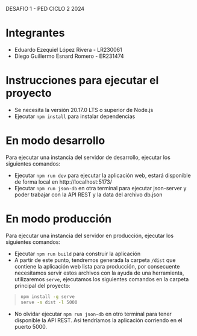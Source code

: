DESAFIO 1 - PED CICLO 2 2024

# Integrantes

- Eduardo Ezequiel López Rivera - LR230061
- Diego Guillermo Esnard Romero - ER231474

# Instrucciones para ejecutar el proyecto

- Se necesita la versión 20.17.0 LTS o superior de Node.js
- Ejecutar `npm install` para instalar dependencias

# En modo desarrollo

Para ejecutar una instancia del servidor de desarrollo, ejecutar los siguientes comandos:

- Ejecutar `npm run dev` para ejecutar la aplicación web, estará disponible de forma local en http://localhost:5173/
- Ejecutar `npm run json-db` en otra terminal para ejecutar json-server y poder trabajar con la API REST y la data del archivo db.json

# En modo producción

Para ejecutar una instancia del servidor en producción, ejecutar los siguientes comandos:

- Ejecutar `npm run build` para construir la aplicación
- A partir de este punto, tendremos generada la carpeta `/dist` que contiene la aplicación web lista para producción, por consecuente necesitamos servir estos archivos con la ayuda de una herramienta, utilizaremos `serve`, ejecutamos los siguientes comandos en la carpeta principal del proyecto:

> ```sh
> npm install -g serve
> serve -s dist -l 5000
> ```

- No olvidar ejecutar `npm run json-db` en otro terminal para tener disponible la API REST. Asi tendríamos la aplicación corriendo en el puerto 5000.
